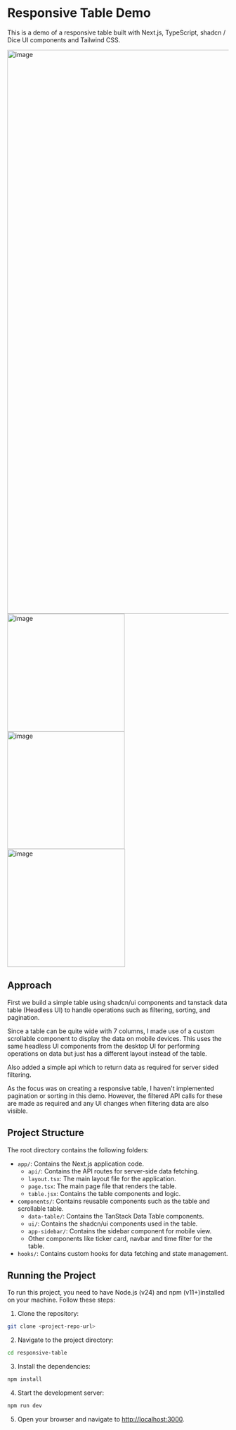 # Responsive Table Demo

This is a demo of a responsive table built with Next.js, TypeScript, shadcn / Dice UI components and Tailwind CSS.

<img width="1280" alt="image" src="https://github.com/user-attachments/assets/59deff06-3526-416b-949d-ba76f2d1ee81" />
<img width="267" alt="image" src="https://github.com/user-attachments/assets/656353b9-522f-4948-9f64-4b771742d770" />
<img width="267" alt="image" src="https://github.com/user-attachments/assets/1a87da3a-13a0-47c5-a9b7-b0be982cea2b" />
<img width="268" alt="image" src="https://github.com/user-attachments/assets/c721f69c-d725-4a9c-ab22-8e25094e3d8d" />


## Approach
First we build a simple table using shadcn/ui components and tanstack data table (Headless UI) to handle operations such as filtering, sorting, and pagination. 

Since a table can be quite wide with 7 columns, I made use of a custom scrollable component to display the data on mobile devices. This uses the same headless UI components from the desktop UI for performing operations on data but just has a different layout instead of the table.

Also added a simple api which to return data as required for server sided filtering.

As the focus was on creating a responsive table, I haven't implemented pagination or sorting in this demo. However, the filtered API calls for these are made as required and any UI changes when filtering data are also visible.

## Project Structure

The root directory contains the following folders:
- `app/`: Contains the Next.js application code.
    - `api/`: Contains the API routes for server-side data fetching.
    - `layout.tsx`: The main layout file for the application.
    - `page.tsx`: The main page file that renders the table.
    - `table.jsx`: Contains the table components and logic.
- `components/`: Contains reusable components such as the table and scrollable table.
    - `data-table/`: Contains the TanStack Data Table components.
    - `ui/`: Contains the shadcn/ui components used in the table.
    - `app-sidebar/`: Contains the sidebar component for mobile view.
    - Other components like ticker card, navbar and time filter for the table.
- `hooks/`: Contains custom hooks for data fetching and state management.

## Running the Project
To run this project, you need to have Node.js (v24) and npm (v11+)installed on your machine. Follow these steps:
1. Clone the repository:

```bash
git clone <project-repo-url>
```

2. Navigate to the project directory:

```bash
cd responsive-table
```

3. Install the dependencies:

```bash
npm install
```

4. Start the development server:

```bash
npm run dev
```
5. Open your browser and navigate to [http://localhost:3000](http://localhost:3000).


